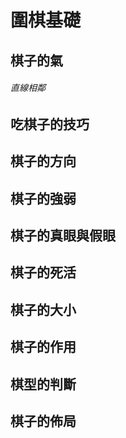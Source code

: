 # 圍棋基礎

## 棋子的氣

###### 直線相鄰 

## 吃棋子的技巧

## 棋子的方向

## 棋子的強弱

## 棋子的真眼與假眼

## 棋子的死活

## 棋子的大小

## 棋子的作用

## 棋型的判斷

## 棋子的佈局



>
